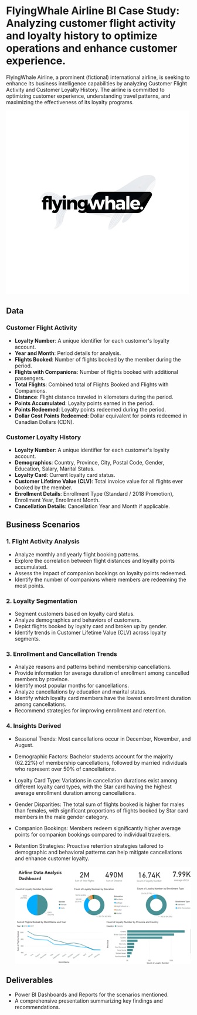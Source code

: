 # FlyingWhale Airline BI Case Study: Analyzing customer flight activity and loyalty history to optimize operations and enhance customer experience.

FlyingWhale Airline, a prominent (fictional) international airline, is seeking to enhance its business intelligence capabilities by analyzing Customer Flight Activity and Customer Loyalty History. The airline is committed to optimizing customer experience, understanding travel patterns, and maximizing the effectiveness of its loyalty programs.

![P Pollutionrr](images/logo.png "FlyingWhale Airline")

## Data

### Customer Flight Activity
- **Loyalty Number**: A unique identifier for each customer's loyalty account.
- **Year and Month**: Period details for analysis.
- **Flights Booked**: Number of flights booked by the member during the period.
- **Flights with Companions**: Number of flights booked with additional passengers.
- **Total Flights**: Combined total of Flights Booked and Flights with Companions.
- **Distance**: Flight distance traveled in kilometers during the period.
- **Points Accumulated**: Loyalty points earned in the period.
- **Points Redeemed**: Loyalty points redeemed during the period.
- **Dollar Cost Points Redeemed**: Dollar equivalent for points redeemed in Canadian Dollars (CDN).

### Customer Loyalty History
- **Loyalty Number**: A unique identifier for each customer's loyalty account.
- **Demographics**: Country, Province, City, Postal Code, Gender, Education, Salary, Marital Status.
- **Loyalty Card**: Current loyalty card status.
- **Customer Lifetime Value (CLV)**: Total invoice value for all flights ever booked by the member.
- **Enrollment Details**: Enrollment Type (Standard / 2018 Promotion), Enrollment Year, Enrollment Month.
- **Cancellation Details**: Cancellation Year and Month if applicable.

## Business Scenarios

### 1. Flight Activity Analysis
- Analyze monthly and yearly flight booking patterns.
- Explore the correlation between flight distances and loyalty points accumulated.
- Assess the impact of companion bookings on loyalty points redeemed.
- Identify the number of companions where members are redeeming the most points.

### 2. Loyalty Segmentation
- Segment customers based on loyalty card status.
- Analyze demographics and behaviors of customers.
- Depict flights booked by loyalty card and broken up by gender.
- Identify trends in Customer Lifetime Value (CLV) across loyalty segments.

### 3. Enrollment and Cancellation Trends
- Analyze reasons and patterns behind membership cancellations.
- Provide information for average duration of enrollment among cancelled members by province.
- Identify most popular months for cancellations.
- Analyze cancellations by education and marital status.
- Identify which loyalty card members have the lowest enrollment duration among cancellations.
- Recommend strategies for improving enrollment and retention.
  
### 4. Insights Derived
- Seasonal Trends: Most cancellations occur in December, November, and August.
- Demographic Factors: Bachelor students account for the majority (62.22%) of membership cancellations, followed by married individuals who represent over 50% of cancellations.
- Loyalty Card Type: Variations in cancellation durations exist among different loyalty card types, with the Star card having the highest average enrollment duration among cancellations.
- Gender Disparities: The total sum of flights booked is higher for males than females, with significant proportions of flights booked by Star card members in the male gender category.
- Companion Bookings: Members redeem significantly higher average points for companion bookings compared to individual travelers.
- Retention Strategies: Proactive retention strategies tailored to demographic and behavioral patterns can help mitigate cancellations and enhance customer loyalty.

  ![P Pollution](images/dashboard.png "FlyingWhale Airline Dashboard")
  
## Deliverables
- Power BI Dashboards and Reports for the scenarios mentioned.
- A comprehensive presentation summarizing key findings and recommendations.


